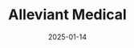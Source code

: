 ---  
layout: startup_page  
title: "Alleviant Medical"  
id: "alleviantmedical.com"  
permalink: "/alleviantmedicalalleviantmedical.com01142025/"  
website: "https://www.alleviantmedical.com"  
funding_round: ""  
funding_amount: "$90M"  
investors: "Gilde Healthcare, Omega Funds, S3 Ventures, RiverVest Venture Partners, Vensana Capital, Longview Ventures, Gilmartin Capital, TMC Venture Fund, undisclosed strategic investors"  
about: "Alleviant Medical, Inc. is a medical device company developing a no-implant atrial shunt for heart failure. The Alleviant System aims to relieve excess pressure in the heart through a one-time procedure, leaving no permanent implant. This minimally invasive approach is designed to treat both primary forms of heart failure."  
markets: "Medtech, Healthcare, Medical Devices, Interventional Cardiology, Heart Failure, HFpEF, HFmrEF, Congestive Heart Failure, Chronic Heart Failure, Structural Heart, Heart Failure with Preserved Ejection Fraction, Heart Failure with Mildly Reduced Ejection Fraction, Biotechnology, Clinical Trials"  
hq: "Austin, Texas, United States"  
founded_year: "2017"  
linkedin: "https://www.linkedin.com/company/alleviant-medical"  
twitter: "https://twitter.com/alleviant"  
instagram: ""  
facebook: "https://www.facebook.com/alleviantmedical"  
crunchbase: "https://www.crunchbase.com/organization/alleviant-medical"  
pitchbook: "https://pitchbook.com/profiles/company/181403-47"  

date_display: "14-Jan-2025"  
date: "2025-01-14"

# SEO Optimization  
meta_title: "Alleviant Medical -  Funding ($90M)"  
meta_description: "Alleviant Medical, Alleviant Medical, Inc. is a medical device company developing a no-implant atrial shunt for heart failure. The Alleviant System aims to relieve exces..."  
meta_keywords: "Alleviant Medical, Medtech, Healthcare, Medical Devices, Interventional Cardiology, Heart Failure, HFpEF, HFmrEF, Congestive Heart Failure, Chronic Heart Failure, Structural Heart, Heart Failure with Preserved Ejection Fraction, Heart Failure with Mildly Reduced Ejection Fraction, Biotechnology, Clinical Trials,  funding"  
canonical_url: "https://startup.projectstartups.com/alleviantmedicalalleviantmedical.com01142025/"  
---